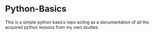 # Python-Basics
This is a simple python basics repo acting as a documentation of all the acquired python lessons from my own studies.
